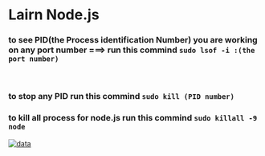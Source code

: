 # Lairn Node.js

### to see PID(the Process      identification Number) you are working on any port number ===> run this commind ```sudo lsof -i :(the port number)```

</br>

### to stop any PID run this commind ```sudo kill (PID number)```

### to kill all process for node.js run this commind ```sudo killall -9 node```

[![data](https://res.cloudinary.com/marcomontalbano/image/upload/v1662987466/video_to_markdown/images/youtube--QZ6Oz1z7XSU-c05b58ac6eb4c4700831b2b3070cd403.jpg)](https://www.youtube.com/watch?v=QZ6Oz1z7XSU "data")


